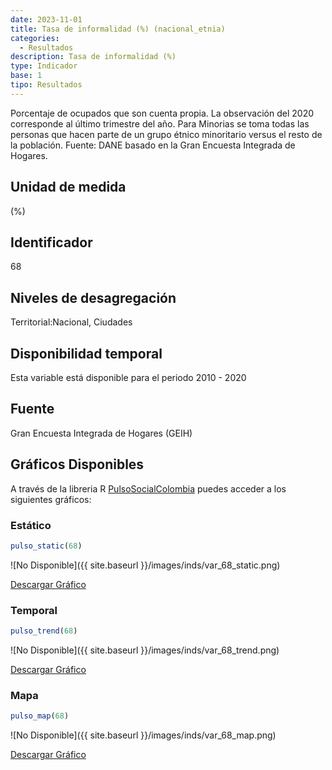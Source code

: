 ```yaml
---
date: 2023-11-01
title: Tasa de informalidad (%) (nacional_etnia)
categories:
  - Resultados
description: Tasa de informalidad (%)
type: Indicador
base: 1
tipo: Resultados
--- 
```


Porcentaje de ocupados que son cuenta propia. La observación del 2020 corresponde al último trimestre del año. Para Minorias se toma todas las personas que hacen parte de un grupo étnico minoritario versus el resto de la población.
Fuente: DANE basado en la Gran Encuesta Integrada de Hogares.

## Unidad de medida
(%)

## Identificador
68

## Niveles de desagregación
Territorial:Nacional, Ciudades

## Disponibilidad temporal
Esta variable está disponible para el periodo 2010 - 2020

## Fuente
Gran Encuesta Integrada de Hogares (GEIH)

## Gráficos Disponibles

A través de la libreria R [PulsoSocialColombia](https://github.com/pulsosocialcolombia/PulsoSocialColombia) puedes acceder a los siguientes gráficos:

### Estático

``` R
pulso_static(68)
```

![No Disponible]({{ site.baseurl }}/images/inds/var_68_static.png)

<a href='{{ site.baseurl }}/images/inds/var_68_static.png'>Descargar Gráfico</a>

### Temporal

``` R
pulso_trend(68)
```

![No Disponible]({{ site.baseurl }}/images/inds/var_68_trend.png)

<a href='{{ site.baseurl }}/images/inds/var_68_trend.png'>Descargar Gráfico</a>

### Mapa

``` R
pulso_map(68)
```

![No Disponible]({{ site.baseurl }}/images/inds/var_68_map.png)

<a href='{{ site.baseurl }}/images/inds/var_68_map.png'>Descargar Gráfico</a>